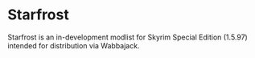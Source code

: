 # Starfrost
Starfrost is an in-development modlist for Skyrim Special Edition (1.5.97) intended for distribution via Wabbajack. 
